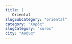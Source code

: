 ```yaml
---
title: |
   Oriental
slugSubcategory: "oriental"
category: "Χορός"
slugCategory: "xoros"
city: "Αθήνα"
---
```


